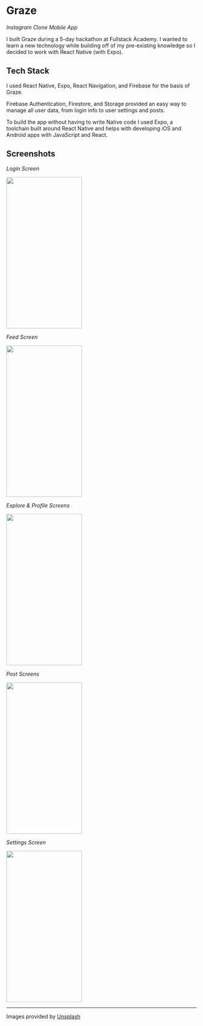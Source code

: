 # Graze

_Instagram Clone Mobile App_

I built Graze during a 5-day hackathon at Fullstack Academy. I wanted to learn a new technology while building off of my pre-existing knowledge so I decided to work with React Native (with Expo).

## Tech Stack

I used React Native, Expo, React Navigation, and Firebase for the basis of Graze.

Firebase Authentication, Firestore, and Storage provided an easy way to manage all user data, from login info to user settings and posts.

To build the app without having to write Native code I used Expo, a toolchain built around React Native and helps with developing iOS and Android apps with JavaScript and React.

## Screenshots

_Login Screen_

<img src="https://media.giphy.com/media/hpL2zfgR2ZxPKdM7kH/giphy.gif" width='200' height="400" />

_Feed Screen_

<img src="https://media.giphy.com/media/fYAX9uU5JM9JuqTc1z/giphy.gif" width='200' height="400" />

_Explore & Profile Screens_

<img src="https://media.giphy.com/media/UUnHvo9BPK5nPlNXff/giphy.gif" width='200' height="400" />

_Post Screens_

<img src="https://media.giphy.com/media/cKKKIfy0C4R1wGyq9Z/giphy.gif" width="200" height='400'/>

_Settings Screen_

<img src="https://media.giphy.com/media/WOwsipdVIwlFIuQzer/giphy.gif" width="200" height="400" />

---

Images provided by [Unsplash](https://unsplash.com/)
